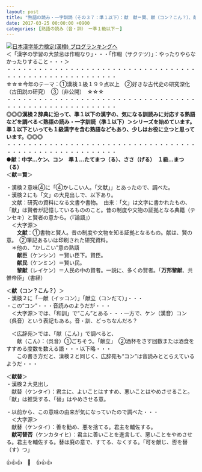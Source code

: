 ```yaml
---
layout: post
title: "熟語の読み・一字訓読（その３７：準１以下）：献　献＝賢、献（コン？こん？）、献替"
date: 2017-03-25 00:00:00 +0900
categories: [熟語の読み（音・訓）　ー準１級以下－]
---
```


[![](/syuusyuu9701/assets/images/熟語の読み・一字訓読（その３７：準１以下）：献-献＝賢、献（コン？こん？）、献替-br_c_3028_1.gif)](http://blog.with2.net/link.php?1659096:3028 "日本漢字能力検定(漢検) ブログランキングへ")[日本漢字能力検定(漢検) ブログランキングへ](http://blog.with2.net/link.php?1659096:3028)  
＜「漢字の学習の大禁忌は作輟なり」・・・「作輟（サクテツ）」：やったりやらなかったりすること・・・＞  
・・・・・・・・・・・・・・・・・・・・・・・・・・・・・・・・・・・・・・・・・・・・・・・・・・・・・・・・・  
☆☆☆今年のテーマ：①漢検１級１９９点以上　②好きな古代史の研究深化（古田説の研究）　③（非公開）　☆☆☆　　  
・・・・・・・・・・・・・・・・・・・・・・・・・・・・・・・・・・・・・・・・・・・・・・・・・・・・・・・・・  
**◎◎◎漢検２辞典に沿って、準１以下の漢字の、気になる訓読みに対応する熟語などを調べる＜熟語の読み・一字訓読（準１以下）＞シリーズを始めています。準１以下といっても１級漢字を含む熟語などもあり、少しはお役に立つと思っています。◎◎◎**  
・・・・・・・・・・・・・・・・・・・・・・・・・・・・・・・・・・・・・・・・・・・・・・・・・・・・・・・・・  
**●献：中学…ケン、コン　準１…たてまつ（る）、ささ（げる）　１級…まつ（る）**  
＜**献＝賢**＞  
  
・漢検２意味④に「④かしこい人。「文献」」とあったので、調べた。  
・漢検２にも「文」の大見出しで、以下あり。  
　文献：研究の資料になる文書や書物。　由来：「文」は文字に書かれたもの、「献」は賢者が記憶しているもののこと。昔の制度や文物の証拠となる典籍（テンセキ）と賢者の意から。〈『論語』〉  
　＜大字源＞  
　　**文献**：①書物と賢人。昔の制度や文物を知る証拠となるもの。献は、賢の意。　②筆記あるいは印刷された研究資料。　  
　＊他の、“かしこい”意の熟語  
　　**献臣**（ケンシン）＝賢い臣下。賢臣。  
　　**献民**（ケンミン）＝賢い民。  
　　**黎献**（レイケン）＝人民の中の賢者。一説に、多くの賢者。「**万邦黎献**、共惟帝臣」（書経）  
  
＜**献（コン？こん？）**＞  
・漢検２に「一献（イッコン）」「献立（コンだて）」・・・  
・この“コン”・・・音読みのようだが・・・  
　＜大字源＞では、「和訓」で“こん”とある・・・一方で、ケン（漢音）コン（呉音）という表記もある。音・訓、どっちなんだろ？  
  
　＜広辞苑＞では、「献（こん）」で調べると、  
　　献（こん）：（呉音）①ごちそう。「献立」　②酒杯をさす回数または酒食をすすめる度数を数える語・・・以下略・・・  
　　この書き方だと、漢検２と同じく、広辞苑も“コン”は音読みととらえているようだ・・・  
  
＜**献替**＞  
・漢検２大見出し  
　献替（ケンタイ）：君主に、よいことはすすめ、悪いことはやめさせること。「献」は推奨する、「替」はやめさせる意。  
  
・以前から、この意味の由来が気になっていたので調べた・・・  
　＜大字源＞  
　献替（ケンタイ）：善を勧め、悪を捨てる。君主を輔佐する。  
　**献可替否**（ケンカタイヒ）：君主に善いことを進言して、悪いことをやめさせる。君主を輔佐する。替は廃の意で、すてる、なくする。「可を献じ、否を替（す）つ」  
  
👍👍👍　🐔　👍👍👍  
